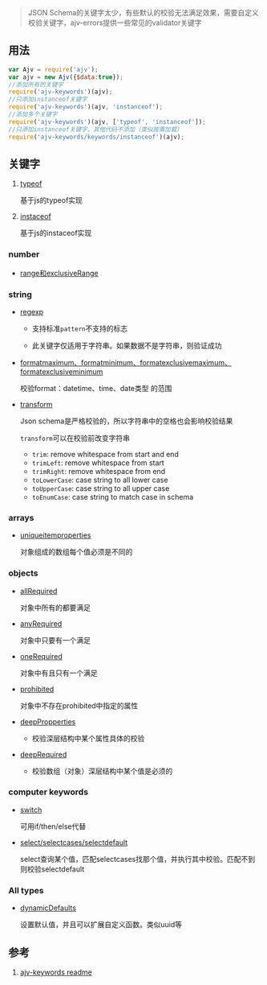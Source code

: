 > JSON Schema的关键字太少，有些默认的校验无法满足效果，需要自定义校验关键字，ajv-errors提供一些常见的validator关键字

## 用法

```js
var Ajv = require('ajv');
var ajv = new Ajv({$data:true});
//添加所有的关键字
require('ajv-keywords')(ajv);
//只添加instanceof关键字
require('ajv-keywords')(ajv, 'instanceof');
//添加多个关键字
require('ajv-keywords')(ajv, ['typeof', 'instanceof']);
//只添加instanceof关键字，其他代码不添加（类似按需加载）
require('ajv-keywords/keywords/instanceof')(ajv);
```

## 关键字

1. [typeof](https://www.npmjs.com/package/ajv-keywords#typeof)

   基于js的typeof实现

2. [instaceof](https://www.npmjs.com/package/ajv-keywords#instanceof)

   基于js的instaceof实现

### number

* [range和exclusiveRange](https://www.npmjs.com/package/ajv-keywords#range-and-exclusiverange)

### string

*  [regexp](https://www.npmjs.com/package/ajv-keywords#regexp)

   * 支持标准`pattern`不支持的标志

   * 此关键字仅适用于字符串。如果数据不是字符串，则验证成功

* [formatmaximum、formatminimum、formatexclusivemaximum、formatexclusiveminimum](https://www.npmjs.com/package/ajv-keywords#formatmaximum--formatminimum-and-formatexclusivemaximum--formatexclusiveminimum)

   校验format：datetime、time、date类型 的范围

* [transform](https://www.npmjs.com/package/ajv-keywords#transform)

   Json schema是严格校验的，所以字符串中的空格也会影响校验结果

   `transform`可以在校验前改变字符串

   - `trim`: remove whitespace from start and end
   - `trimLeft`: remove whitespace from start
   - `trimRight`: remove whitespace from end
   - `toLowerCase`: case string to all lower case
   - `toUpperCase`: case string to all upper case
   - `toEnumCase`: case string to match case in schema

### arrays

* [uniqueitemproperties](https://www.npmjs.com/package/ajv-keywords#uniqueitemproperties)

  对象组成的数组每个值必须是不同的

### objects

* [allRequired](https://www.npmjs.com/package/ajv-keywords#allrequired)

  对象中所有的都要满足

* [anyRequired](https://www.npmjs.com/package/ajv-keywords#anyrequired)

  对象中只要有一个满足

* [oneRequired](https://www.npmjs.com/package/ajv-keywords#onerequired)

  对象中有且只有一个满足

* [prohibited](https://www.npmjs.com/package/ajv-keywords#prohibited)

  对象中不存在prohibited中指定的属性

* [deepPropperties](https://www.npmjs.com/package/ajv-keywords#deepproperties)

  * 校验深层结构中某个属性具体的校验

* [deepRequired](https://www.npmjs.com/package/ajv-keywords#deeprequired)

  * 校验数组（对象）深层结构中某个值是必须的

### computer keywords

* [switch](https://www.npmjs.com/package/ajv-keywords#switch-deprecated)

  可用if/then/else代替

* [select/selectcases/selectdefault](https://www.npmjs.com/package/ajv-keywords#select--selectcases--selectdefault)

  select查询某个值，匹配selectcases找那个值，并执行其中校验。匹配不到则校验selectdefault

### All types

* [dynamicDefaults](https://www.npmjs.com/package/ajv-keywords#dynamicdefaults)

  设置默认值，并且可以扩展自定义函数。类似uuid等

## 参考

1. [ajv-keywords readme](https://www.npmjs.com/package/ajv-keywords)


